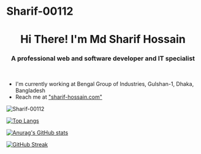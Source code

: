 # Sharif-00112

<h1 align="center">Hi There! I'm Md Sharif Hossain</h1>
<h3 align="center">A professional web and software developer and IT specialist</h3>
<br/>

- I'm currently working at Bengal Group of Industries, Gulshan-1, Dhaka, Bangladesh
- Reach me at ["sharif-hossain.com"](https://sharif-hossain.com/)

<p align="left"> <img src="https://komarev.com/ghpvc/?username=Sharif-00112&label=Profile%20views&color=0e75b6&style=flat" alt="Sharif-00112" /> </p>

[![Top Langs](https://github-readme-stats.vercel.app/api/top-langs/?username=Sharif-00112&layout=compact)](https://github.com/anuraghazra/github-readme-stats)

[![Anurag's GitHub stats](https://github-readme-stats.vercel.app/api?username=Sharif-00112)](https://github.com/anuraghazra/github-readme-stats)

[![GitHub Streak](https://github-readme-streak-stats.herokuapp.com?user=Sharif-00112&theme=blood&mode=weekly)](https://git.io/streak-stats)
